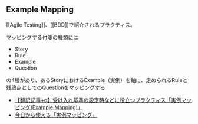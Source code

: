 ## Example Mapping

[[Agile Testing]]、[[BDD]]で紹介されるプラクティス。

マッピングする付箋の種類には
- Story
- Rule
- Example
- Question

の4種があり、あるStoryにおけるExample（実例）を軸に、定められるRuleと残論点としてのQuestionをマッピングする

- [【翻訳記事+α】受け入れ基準の設定時などに役立つプラクティス「実例マッピング(Example Mapping)」](https://nihonbuson.hatenadiary.jp/entry/ExampleMapping)
- [今日から使える「実例マッピング」](https://speakerdeck.com/rikasato/how-to-use-example-mapping-number-pmconf2022)